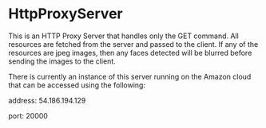 HttpProxyServer
===============

This is an HTTP Proxy Server that handles only the GET command. All resources are fetched from the server and passed to the client. If any of the resources are jpeg images, then any faces detected will be blurred before sending the images to the client.

There is currently an instance of this server running on the Amazon cloud that can be accessed using the following:

address: 54.186.194.129

port: 20000
